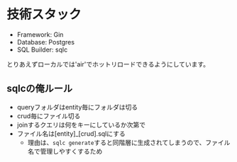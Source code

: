 # 技術スタック

- Framework: Gin
- Database: Postgres
- SQL Builder: sqlc

とりあえずローカルでは'air'でホットリロードできるようにしています。


## sqlcの俺ルール
- queryフォルダはentity毎にフォルダは切る
- crud毎にファイル切る
- joinするクエリは何をキーにしているか次第で
- ファイル名は[entity]_[crud].sqlにする
  - 理由は、`sqlc generate`すると同階層に生成されてしまうので、ファイル名で管理しやすくするため
